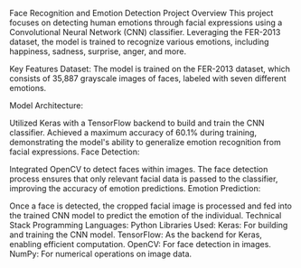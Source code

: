Face Recognition and Emotion Detection
Project Overview
This project focuses on detecting human emotions through facial expressions using a Convolutional Neural Network (CNN) classifier. Leveraging the FER-2013 dataset, the model is trained to recognize various emotions, including happiness, sadness, surprise, anger, and more.

Key Features
Dataset: The model is trained on the FER-2013 dataset, which consists of 35,887 grayscale images of faces, labeled with seven different emotions.

Model Architecture:

Utilized Keras with a TensorFlow backend to build and train the CNN classifier.
Achieved a maximum accuracy of 60.1% during training, demonstrating the model's ability to generalize emotion recognition from facial expressions.
Face Detection:

Integrated OpenCV to detect faces within images. The face detection process ensures that only relevant facial data is passed to the classifier, improving the accuracy of emotion predictions.
Emotion Prediction:

Once a face is detected, the cropped facial image is processed and fed into the trained CNN model to predict the emotion of the individual.
Technical Stack
Programming Languages: Python
Libraries Used:
Keras: For building and training the CNN model.
TensorFlow: As the backend for Keras, enabling efficient computation.
OpenCV: For face detection in images.
NumPy: For numerical operations on image data.
